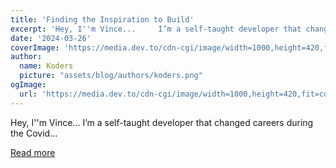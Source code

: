 ```yaml
---
title: 'Finding the Inspiration to Build'
excerpt: 'Hey, I''m Vince...     I’m a self-taught developer that changed careers during the Covid...'
date: '2024-03-26'
coverImage: 'https://media.dev.to/cdn-cgi/image/width=1000,height=420,fit=cover,gravity=auto,format=auto/https%3A%2F%2Fdev-to-uploads.s3.amazonaws.com%2Fuploads%2Farticles%2Fns3ygfzq0jw4tcv3ixz6.png'
author:
  name: Koders
  picture: "assets/blog/authors/koders.png"
ogImage:
  url: 'https://media.dev.to/cdn-cgi/image/width=1000,height=420,fit=cover,gravity=auto,format=auto/https%3A%2F%2Fdev-to-uploads.s3.amazonaws.com%2Fuploads%2Farticles%2Fns3ygfzq0jw4tcv3ixz6.png'
---
```


Hey, I''m Vince...     I’m a self-taught developer that changed careers during the Covid...

[Read more](https://dev.to/wasp/finding-the-inspiration-to-build-3p4n)
